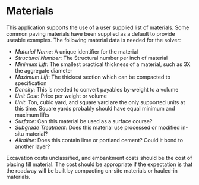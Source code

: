 # Materials

This application supports the use of a user supplied list of materials.
Some common paving materials have been supplied as a default to provide
useable examples. The following material data is needed for the solver:

- *Material Name*: A unique identifier for the material
- *Structural Number*: The Structural number per inch of material
- *Minimum Lift*: The smallest practical thickness of a material, such as 3X the aggregate diameter
- *Maximum Lift*: The thickest section which can be compacted to specification
- *Density*: This is needed to convert payables by-weight to a volume
- *Unit Cost*: Price per weight or volume
- *Unit*: Ton, cubic yard, and square yard are the only supported units at this time. Square yards probably should have equal minimum and maximum lifts
- *Surface*: Can this material be used as a surface course?
- *Subgrade Treatment*: Does this material use processed or modified in-situ material?
- *Alkaline*: Does this contain lime or portland cement? Could it bond to another layer?

Excavation costs unclassified, and embankment costs should be the cost of placing fill material. 
The cost should be appropriate if the expectation is that the roadway will be built
by compacting on-site materials or hauled-in materials.